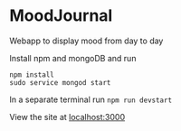 # MoodJournal
Webapp to display mood from day to day

Install npm and mongoDB and run
```
npm install
sudo service mongod start
```
In a separate terminal
run `npm run devstart`

View the site at [localhost:3000](http://localhost:3000)
